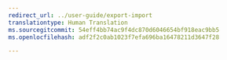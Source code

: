 ```yaml
---
redirect_url: ../user-guide/export-import
translationtype: Human Translation
ms.sourcegitcommit: 54eff4bb74ac9f4dc870d6046654bf918eac9bb5
ms.openlocfilehash: adf2f2c0ab1023f7efa696ba16478211d3647f28

---
```



<!--HONumber=Jan17_HO2-->


